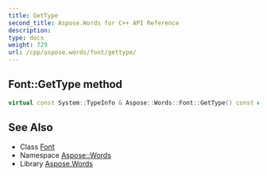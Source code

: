 ```yaml
---
title: GetType
second_title: Aspose.Words for C++ API Reference
description: 
type: docs
weight: 729
url: /cpp/aspose.words/font/gettype/
---
```

## Font::GetType method




```cpp
virtual const System::TypeInfo & Aspose::Words::Font::GetType() const override
```

## See Also

* Class [Font](../)
* Namespace [Aspose::Words](../../)
* Library [Aspose.Words](../../../)
